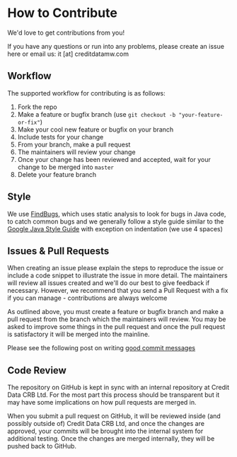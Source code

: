 # How to Contribute

We'd love to get contributions from you!

If you have any questions or run into any problems, please create
an issue here or email us: it [at] creditdatamw.com

## Workflow

The supported workflow for contributing is as follows:

1.  Fork the repo
1.  Make a feature or bugfix branch (use `git checkout -b "your-feature-or-fix"`)
1.  Make your cool new feature or bugfix on your branch
1.  Include tests for your change
1.  From your branch, make a pull request 
1.  The maintainers will review your change 
1.  Once your change has been reviewed and accepted, wait for your change to be merged into `master`
1.  Delete your feature branch

## Style

We use [FindBugs][findbugs], which uses static analysis to look for bugs 
in Java code, to catch common bugs and we generally follow a style guide 
similar to the [Google Java Style Guide][style] with exception on 
indentation (we use 4 spaces)

## Issues & Pull Requests

When creating an issue please explain the steps to reproduce
the issue or include a code snippet to illustrate the issue in more
detail. The maintainers will review all issues created and we'll do
our best to give feedback if necessary. However, we recommend that you send
a Pull Request with a fix if you can manage - contributions are always welcome

As outlined above, you must create a feature or bugfix branch and make a 
pull request from the branch which the maintainers will review.
You may be asked to improve some things in the pull request and once the
pull request is satisfactory it will be merged into the mainline.

Please see the following post on writing [good commit messages](https://chris.beams.io/posts/git-commit/)

## Code Review

The repository on GitHub is kept in sync with an internal repository at
Credit Data CRB Ltd. For the most part this process should be transparent 
but it may have some implications on how pull requests are merged in.

When you submit a pull request on GitHub, it will be reviewed
inside (and possibly outside of) Credit Data CRB Ltd, and once the changes are
approved, your commits will be brought into the internal system for additional
testing. Once the changes are merged internally, they will be pushed back to
GitHub.

[findbugs]: http://findbugs.sourceforge.net/
[style]: https://google.github.io/styleguide/javaguide.html
